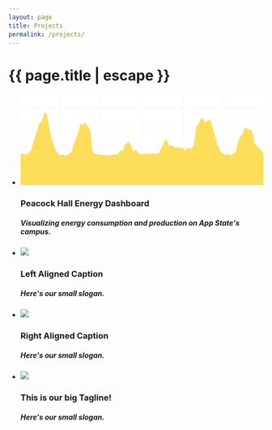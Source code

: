 ```yaml
---
layout: page
title: Projects
permalink: /projects/
---
```


<h1 class="page-title">{{ page.title | escape }}</h1>

  <div class="slider">
    <ul class="slides">
      <li>
        <img src="/assets/dash.png">
        <div class="caption center-align">
          <h3>Peacock Hall Energy Dashboard</h3>
          <h5 class="light grey-text text-lighten-3">Visualizing energy consumption and production on App State's campus.</h5>
        </div>
      </li>
      <li>
        <img src="https://lorempixel.com/580/250/nature/2"> <!-- random image -->
        <div class="caption left-align">
          <h3>Left Aligned Caption</h3>
          <h5 class="light grey-text text-lighten-3">Here's our small slogan.</h5>
        </div>
      </li>
      <li>
        <img src="https://lorempixel.com/580/250/nature/3"> <!-- random image -->
        <div class="caption right-align">
          <h3>Right Aligned Caption</h3>
          <h5 class="light grey-text text-lighten-3">Here's our small slogan.</h5>
        </div>
      </li>
      <li>
        <img src="https://lorempixel.com/580/250/nature/4"> <!-- random image -->
        <div class="caption center-align">
          <h3>This is our big Tagline!</h3>
          <h5 class="light grey-text text-lighten-3">Here's our small slogan.</h5>
        </div>
      </li>
    </ul>
  </div>